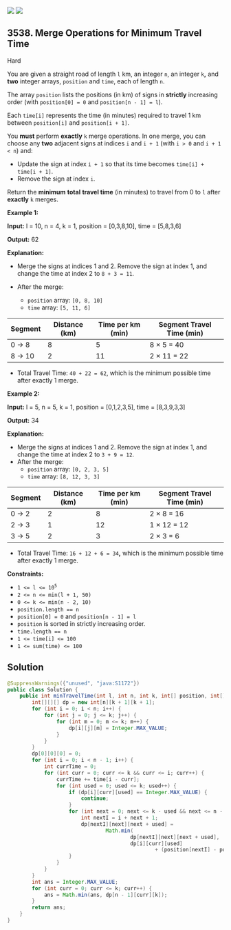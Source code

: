 [![](https://img.shields.io/github/stars/javadev/LeetCode-in-Java?label=Stars&style=flat-square)](https://github.com/javadev/LeetCode-in-Java)
[![](https://img.shields.io/github/forks/javadev/LeetCode-in-Java?label=Fork%20me%20on%20GitHub%20&style=flat-square)](https://github.com/javadev/LeetCode-in-Java/fork)

## 3538\. Merge Operations for Minimum Travel Time

Hard

You are given a straight road of length `l` km, an integer `n`, an integer `k`**,** and **two** integer arrays, `position` and `time`, each of length `n`.

The array `position` lists the positions (in km) of signs in **strictly** increasing order (with `position[0] = 0` and `position[n - 1] = l`).

Each `time[i]` represents the time (in minutes) required to travel 1 km between `position[i]` and `position[i + 1]`.

You **must** perform **exactly** `k` merge operations. In one merge, you can choose any **two** adjacent signs at indices `i` and `i + 1` (with `i > 0` and `i + 1 < n`) and:

*   Update the sign at index `i + 1` so that its time becomes `time[i] + time[i + 1]`.
*   Remove the sign at index `i`.

Return the **minimum** **total** **travel time** (in minutes) to travel from 0 to `l` after **exactly** `k` merges.

**Example 1:**

**Input:** l = 10, n = 4, k = 1, position = [0,3,8,10], time = [5,8,3,6]

**Output:** 62

**Explanation:**

*   Merge the signs at indices 1 and 2. Remove the sign at index 1, and change the time at index 2 to `8 + 3 = 11`.
    
*   After the merge:
    *   `position` array: `[0, 8, 10]`
    *   `time` array: `[5, 11, 6]`
    
| Segment   | Distance (km) | Time per km (min) | Segment Travel Time (min)  |
|-----------|---------------|-------------------|----------------------------|
| 0 → 8     | 8             | 5                 | 8 × 5 = 40                 |
| 8 → 10    | 2             | 11                | 2 × 11 = 22                |

    
*   Total Travel Time: `40 + 22 = 62`, which is the minimum possible time after exactly 1 merge.

**Example 2:**

**Input:** l = 5, n = 5, k = 1, position = [0,1,2,3,5], time = [8,3,9,3,3]

**Output:** 34

**Explanation:**

*   Merge the signs at indices 1 and 2. Remove the sign at index 1, and change the time at index 2 to `3 + 9 = 12`.
*   After the merge:
    *   `position` array: `[0, 2, 3, 5]`
    *   `time` array: `[8, 12, 3, 3]`
    
| Segment   | Distance (km) | Time per km (min) | Segment Travel Time (min)  |
|-----------|---------------|-------------------|----------------------------|
| 0 → 2     | 2             | 8                 | 2 × 8 = 16                 |
| 2 → 3     | 1             | 12                | 1 × 12 = 12                |
| 3 → 5     | 2             | 3                 | 2 × 3 = 6                  |
    
*   Total Travel Time: `16 + 12 + 6 = 34`**,** which is the minimum possible time after exactly 1 merge.

**Constraints:**

*   <code>1 <= l <= 10<sup>5</sup></code>
*   `2 <= n <= min(l + 1, 50)`
*   `0 <= k <= min(n - 2, 10)`
*   `position.length == n`
*   `position[0] = 0` and `position[n - 1] = l`
*   `position` is sorted in strictly increasing order.
*   `time.length == n`
*   `1 <= time[i] <= 100`
*   `1 <= sum(time) <= 100`

## Solution

```java
@SuppressWarnings({"unused", "java:S1172"})
public class Solution {
    public int minTravelTime(int l, int n, int k, int[] position, int[] time) {
        int[][][] dp = new int[n][k + 1][k + 1];
        for (int i = 0; i < n; i++) {
            for (int j = 0; j <= k; j++) {
                for (int m = 0; m <= k; m++) {
                    dp[i][j][m] = Integer.MAX_VALUE;
                }
            }
        }
        dp[0][0][0] = 0;
        for (int i = 0; i < n - 1; i++) {
            int currTime = 0;
            for (int curr = 0; curr <= k && curr <= i; curr++) {
                currTime += time[i - curr];
                for (int used = 0; used <= k; used++) {
                    if (dp[i][curr][used] == Integer.MAX_VALUE) {
                        continue;
                    }
                    for (int next = 0; next <= k - used && next <= n - i - 2; next++) {
                        int nextI = i + next + 1;
                        dp[nextI][next][next + used] =
                                Math.min(
                                        dp[nextI][next][next + used],
                                        dp[i][curr][used]
                                                + (position[nextI] - position[i]) * currTime);
                    }
                }
            }
        }
        int ans = Integer.MAX_VALUE;
        for (int curr = 0; curr <= k; curr++) {
            ans = Math.min(ans, dp[n - 1][curr][k]);
        }
        return ans;
    }
}
```